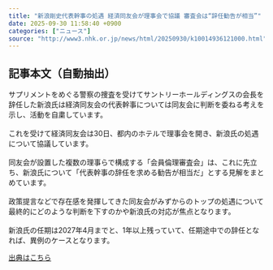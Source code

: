 ```yaml
---
title: "新浪剛史代表幹事の処遇 経済同友会が理事会で協議 審査会は“辞任勧告が相当”"
date: 2025-09-30 11:58:40 +0900
categories: ["ニュース"]
source: "http://www3.nhk.or.jp/news/html/20250930/k10014936121000.html"
---
```


## 記事本文（自動抽出）
<div><div class="body-text">
										<p>サプリメントをめぐる警察の捜査を受けてサントリーホールディングスの会長を辞任した新浪氏は経済同友会の代表幹事については同友会に判断を委ねる考えを示し、活動を自粛しています。<br><br>これを受けて経済同友会は30日、都内のホテルで理事会を開き、新浪氏の処遇について協議しています。<br><br>同友会が設置した複数の理事らで構成する「会員倫理審査会」は、これに先立ち、新浪氏について「代表幹事の辞任を求める勧告が相当だ」とする見解をまとめています。<br><br>政策提言などで存在感を発揮してきた同友会がみずからのトップの処遇について最終的にどのような判断を下すのかや新浪氏の対応が焦点となります。<br><br>新浪氏の任期は2027年4月までと、1年以上残っていて、任期途中での辞任となれば、異例のケースとなります。</p>
								</div>
							</div>

[出典はこちら](http://www3.nhk.or.jp/news/html/20250930/k10014936121000.html)

